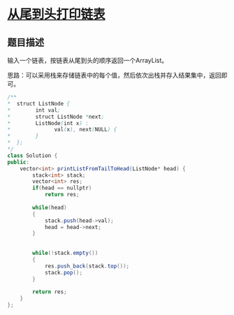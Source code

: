 # [从尾到头打印链表](https://www.nowcoder.com/practice/d0267f7f55b3412ba93bd35cfa8e8035?tpId=13&tqId=11156&tPage=1&rp=1&ru=/ta/coding-interviews&qru=/ta/coding-interviews/question-ranking)

## 题目描述

输入一个链表，按链表从尾到头的顺序返回一个ArrayList。



思路：可以采用栈来存储链表中的每个值，然后依次出栈并存入结果集中，返回即可。



```java
/**
*  struct ListNode {
*        int val;
*        struct ListNode *next;
*        ListNode(int x) :
*              val(x), next(NULL) {
*        }
*  };
*/
class Solution {
public:
    vector<int> printListFromTailToHead(ListNode* head) {
        stack<int> stack;
        vector<int> res;
        if(head == nullptr)
            return res;
        
        while(head)
        {
            stack.push(head->val);
            head = head->next;
        }
        
        
        while(!stack.empty())
        {
            res.push_back(stack.top());
            stack.pop();
        }
        
        return res;
    }
};
```

